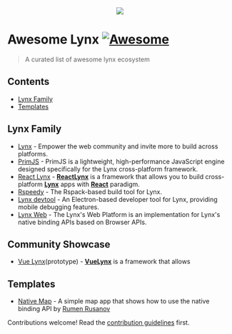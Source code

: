 <div align="center">
<img src="awesome-lynx-banner.png" href="#"/>
</div>

# Awesome Lynx [![Awesome](https://awesome.re/badge.svg)](https://awesome.re)

> A curated list of awesome lynx ecosystem

## Contents

- [Lynx Family](#lynx-family)
- [Templates](#templates)

## Lynx Family

- [Lynx](https://lynxjs.org) - Empower the web community and invite more to build across platforms.
- [PrimJS](https://github.com/lynx-family/primjs) - PrimJS is a lightweight, high-performance JavaScript engine designed specifically for the Lynx cross-platform framework.
- [React Lynx](https://lynxjs.org/react) - [**ReactLynx**](https://lynxjs.org/react/) is a framework that allows you to build cross-platform [**Lynx**](https://lynxjs.org/) apps with [**React**](https://react.dev/) paradigm.
- [Rspeedy](https://lynxjs.org/rspeedy) - The Rspack-based build tool for Lynx.
- [Lynx devtool](https://github.com/lynx-family/lynx-devtool) - An Electron-based developer tool for Lynx, providing mobile debugging features.
- [Lynx Web](https://github.com/lynx-family/lynx-stack/tree/main/packages/web-platform) - The Lynx's Web Platform is an implementation for Lynx's native binding APIs based on Browser APIs.

## Community Showcase

- [Vue Lynx](https://github.com/rahul-vashishtha/lynx-stack/tree/lynx-vue-implementation)(prototype) - [**VueLynx**](https://github.com/rahul-vashishtha/lynx-stack/tree/lynx-vue-implementation) is a framework that allows 

## Templates

- [Native Map](https://github.com/hpstuff/lynx-map-example) - A simple map app that shows how to use the native binding API by [Rumen Rusanov](https://github.com/hpstuff)

Contributions welcome! Read the [contribution guidelines](contributing.md) first.
